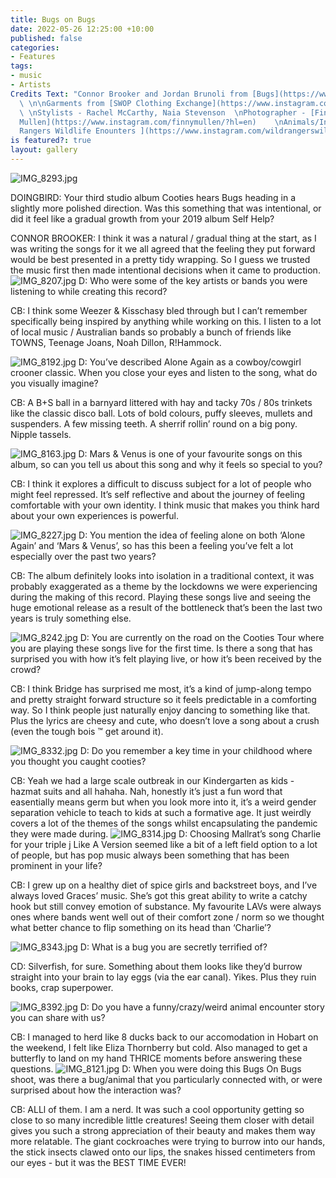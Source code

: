 ```yaml
---
title: Bugs on Bugs
date: 2022-05-26 12:25:00 +10:00
published: false
categories:
- Features
tags:
- music
- Artists
Credits Text: "Connor Brooker and Jordan Brunoli from [Bugs](https://www.instagram.com/bugsbandau/?hl=en)
  \ \n\nGarments from [SWOP Clothing Exchange](https://www.instagram.com/_swop/?hl=en)
  \ \nStylists - Rachel McCarthy, Naia Stevenson  \nPhotographer - [Finnian Francis
  Mullen](https://www.instagram.com/finnymullen/?hl=en)    \nAnimals/Insects:[ Wild
  Rangers Wildlife Enounters ](https://www.instagram.com/wildrangerswildlife/?hl=en)\n\n\n\n\n\n"
is featured?: true
layout: gallery
---
```


![IMG_8293.jpg](/uploads/IMG_8293.jpg)

DOINGBIRD: Your third studio album Cooties hears Bugs heading in a slightly more polished direction. Was this something that was intentional, or did it feel like a gradual growth from your 2019 album Self Help?

CONNOR BROOKER: I think it was a natural / gradual thing at the start, as I was writing the songs for it we all agreed that the feeling they put forward would be best presented in a pretty tidy wrapping. So I guess we trusted the music first then made intentional decisions when it came to production.
![IMG_8207.jpg](/uploads/IMG_8207.jpg)
D: Who were some of the key artists or bands you were listening to while creating this record? 

CB: I think some Weezer & Kisschasy bled through but I can’t remember specifically being inspired by anything while working on this. I listen to a lot of local music / Australian bands so probably a bunch of friends like TOWNS, Teenage Joans, Noah Dillon, R!Hammock.

![IMG_8192.jpg](/uploads/IMG_8192.jpg)
D: You’ve described Alone Again as a cowboy/cowgirl crooner classic. When you close your eyes and listen to the song, what do you visually imagine? 

CB: A B+S ball in a barnyard littered with hay and tacky 70s / 80s trinkets like the classic disco ball. Lots of bold colours, puffy sleeves, mullets and suspenders. A few missing teeth. A sherrif rollin’ round on a big pony. Nipple tassels.

![IMG_8163.jpg](/uploads/IMG_8163.jpg)
D: Mars & Venus is one of your favourite songs on this album, so can you tell us about this song and why it feels so special to you? 

CB: I think it explores a difficult to discuss subject for a lot of people who might feel repressed. It’s self reflective and about the journey of feeling comfortable with your own identity. I think music that makes you think hard about your own experiences is powerful. 

![IMG_8227.jpg](/uploads/IMG_8227.jpg)
D: You mention the idea of feeling alone on both ‘Alone Again’ and ‘Mars & Venus’, so has this been a feeling you’ve felt a lot especially over the past two years? 

CB: The album definitely looks into isolation in a traditional context, it was probably exaggerated as a theme by the lockdowns we were experiencing during the making of this record. Playing these songs live and seeing the huge emotional release as a result of the bottleneck that’s been the last two years is truly something else.

![IMG_8242.jpg](/uploads/IMG_8242.jpg)
D: You are currently on the road on the Cooties Tour where you are playing these songs live for the first time. Is there a song that has surprised you with how it’s felt playing live, or how it’s been received by the crowd? 

CB: I think Bridge has surprised me most, it’s a kind of jump-along tempo and pretty straight forward structure so it feels predictable in a comforting way. So I think people just naturally enjoy dancing to something like that. Plus the lyrics are cheesy and cute, who doesn’t love a song about a crush (even the tough bois ™ get around it).

![IMG_8332.jpg](/uploads/IMG_8332.jpg)
D: Do you remember a key time in your childhood where you thought you caught cooties? 

CB: Yeah we had a large scale outbreak in our Kindergarten as kids - hazmat suits and all hahaha. Nah, honestly it’s just a fun word that easentially means germ but when you look more into it, it’s a weird gender separation vehicle to teach to kids at such a formative age. It just weirdly covers a lot of the themes of the songs whilst encapsulating the pandemic they were made during.
![IMG_8314.jpg](/uploads/IMG_8314.jpg)
D: Choosing Mallrat’s song Charlie for your triple j Like A Version seemed like a bit of a left field option to a lot of people, but has pop music always been something that has been prominent in your life?

CB: I grew up on a healthy diet of spice girls and backstreet boys, and I’ve always loved Graces’ music. She’s got this great ability to write a catchy hook but still convey emotion of substance. My favourite LAVs were always ones where bands went well out of their comfort zone / norm so we thought what better chance to flip something on its head than ‘Charlie’?

![IMG_8343.jpg](/uploads/IMG_8343.jpg)
D: What is a bug you are secretly terrified of? 

CD: Silverfish, for sure. Something about them looks like they’d burrow straight into your brain to lay eggs (via the ear canal). Yikes. Plus they ruin books, crap superpower.

![IMG_8392.jpg](/uploads/IMG_8392.jpg)
D: Do you have a funny/crazy/weird animal encounter story you can share with us? 

CB: I managed to herd like 8 ducks back to our accomodation in Hobart on the weekend, I felt like Eliza Thornberry but cold. Also managed to get a butterfly to land on my hand THRICE moments before answering these questions. 
![IMG_8121.jpg](/uploads/IMG_8121.jpg)
D: When you were doing this Bugs On Bugs shoot, was there a bug/animal that you particularly connected with, or were surprised about how the interaction was? 

CB: ALLl of them. I am a nerd. It was such a cool opportunity getting so close to so many incredible little creatures! Seeing them closer with detail gives you such a strong appreciation of their beauty and makes them way more relatable. The giant cockroaches were trying to burrow into our hands, the stick insects clawed onto our lips, the snakes hissed centimeters from our eyes - but it was the BEST TIME EVER!



 













